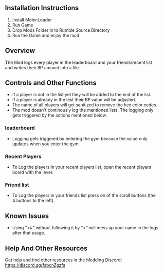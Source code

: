 ## Installation Instructions
1. Install MelonLoader
2. Run Game
3. Drop Mods Folder in to Rumble Source Directory
4. Run the Game and enjoy the mod

## Overview
The Mod logs every player in the leaderboard and your friends/recent list and writes their BP amount into a file.

## Controls and Other Functions
- If a player is not in the list yet they will be added to the end of the list.
- If a player is already in the lest their BP value will be adjusted.
- The name of all players will get sanitized to remove the hex color codes.
- The mod doesn't continously log the mentioned lists. The logging only gets triggered by the actions mentioned below.
### leaderboard
- Logging gets triggered by entering the gym because the value only updates when you enter the gym.
### Recent Players
- To Log the players in your recent players list, open the recent players board with the lever.
### Friend list
- To Log the players in your friends list press on of the scroll buttons (the 4 buttons to the left).

## Known Issues
- Using "<#" without following it by ">" will mess up your name in the logs after that usage.

## Help And Other Resources
Get help and find other resources in the Modding Discord:
https://discord.gg/fsbcnZgzfa